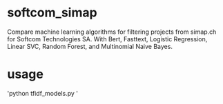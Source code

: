 # softcom_simap
Compare machine learning algorithms for filtering projects from simap.ch for Softcom Technologies SA.
With Bert, Fasttext, Logistic Regression, Linear SVC, Random Forest, and Multinomial Naive Bayes.

# usage

'python tfidf_models.py <sklearnclassifier> <metric>'
